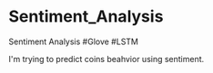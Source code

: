 # Sentiment_Analysis
Sentiment Analysis  #Glove  #LSTM 

I'm trying to predict coins beahvior using sentiment.
